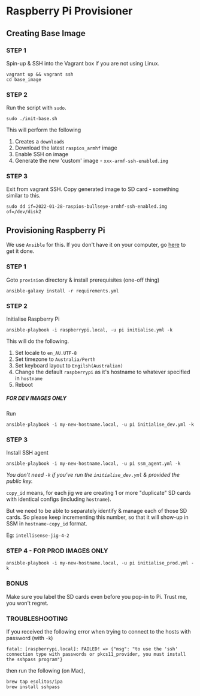 # Raspberry Pi Provisioner

## Creating Base Image

### STEP 1
Spin-up & SSH into the Vagrant box if you are not using Linux.
```shell
vagrant up && vagrant ssh
cd base_image
```

### STEP 2
Run the script with `sudo`.
```shell
sudo ./init-base.sh
```

This will perform the following
1. Creates a `downloads`
2. Download the latest `raspios_armhf` image
3. Enable SSH on image 
4. Generate the new 'custom' image - `xxx-armf-ssh-enabled.img`

### STEP 3
Exit from vagrant SSH.
Copy generated image to SD card - something similar to this.
```shell
sudo dd if=2022-01-28-raspios-bullseye-armhf-ssh-enabled.img of=/dev/disk2
```

## Provisioning Raspberry Pi

We use `Ansible` for this. If you don't have it on your computer, go [here](https://docs.ansible.com/ansible/latest/installation_guide/intro_installation.html) 
to get it done.

### STEP 1 
Goto `provision` directory & install prerequisites (one-off thing)
```shell
ansible-galaxy install -r requirements.yml
```

### STEP 2
Initialise Raspberry Pi 
```shell
ansible-playbook -i raspberrypi.local, -u pi initialise.yml -k
```

This will do the following.
1. Set locale to `en_AU.UTF-8`
2. Set timezone to `Australia/Perth`
3. Set keyboard layout to `Engilsh(Australian)`
4. Change the default `raspberrypi` as it's hostname to whatever specified in `hostname`
5. Reboot 

##### FOR DEV IMAGES ONLY
Run
```shell
ansible-playbook -i my-new-hostname.local, -u pi initialise_dev.yml -k
```

### STEP 3 
Install SSH agent
```shell
ansible-playbook -i my-new-hostname.local, -u pi ssm_agent.yml -k
```
_You don't need `-k` if you've run the `initialise_dev.yml` & provided the public key._

`copy_id` means, for each jig we are creating 1 or more "duplicate" SD cards with identical configs (including `hostname`).

But we need to be able to separately identify & manage each of those SD cards. So please keep incrementing this number, 
so that it will show-up in SSM in `hostname-copy_id` format. 

Eg: `intellisense-jig-4-2`

### STEP 4 - FOR PROD IMAGES ONLY
```shell
ansible-playbook -i my-new-hostname.local, -u pi initialise_prod.yml -k
```

### BONUS 
Make sure you label the SD cards even before you pop-in to Pi. Trust me, you won't regret.

### TROUBLESHOOTING
If you received the following error when trying to connect to the hosts with password (with `-k`)
```shell
fatal: [raspberrypi.local]: FAILED! => {"msg": "to use the 'ssh' connection type with passwords or pkcs11_provider, you must install the sshpass program"}
```
then run the following (on Mac),
```shell
brew tap esolitos/ipa
brew install sshpass
```